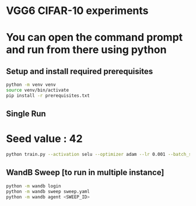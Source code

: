 # VGG6 CIFAR-10 experiments
# You can open the command prompt and run from there using python

## Setup and install required prerequisites
```bash
python -m venv venv
source venv/bin/activate
pip install -r prerequisites.txt
```

## Single Run
# Seed value : 42
```bash
python train.py --activation selu --optimizer adam --lr 0.001 --batch_size 64 --epochs 20
```

## WandB Sweep [to run in multiple instance]
```bash
python -m wandb login
python -m wandb sweep sweep.yaml
python -m wandb agent <SWEEP_ID>
```


